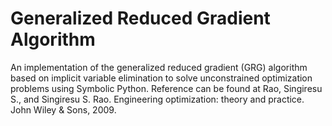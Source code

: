 # Generalized Reduced Gradient Algorithm
An implementation of the generalized reduced gradient (GRG) algorithm based on implicit variable elimination to solve unconstrained optimization problems using Symbolic Python. Reference can be found at Rao, Singiresu S., and Singiresu S. Rao. Engineering optimization: theory and practice. John Wiley & Sons, 2009.